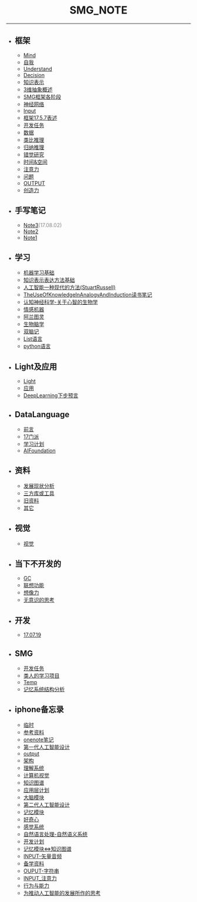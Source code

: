 #  <center>SMG_NOTE</center>
***
	
- ## 框架

	* [Mind](框架/Mind.md)
	* [自我](框架/自我.md)
	* [Understand](框架/Understand.md)
	* [Decision](框架/Decision.md)
	* [知识表示](框架/知识表示.md)
	* [3维抽象概述](框架/3维抽象概述.md)
	* [SMG框架各阶段](框架/SMG框架各阶段.md)
	* [神经网络](框架/神经网络.md)
	* [Input](框架/Input.md)
	* [框架17.5.7表述](框架/框架17.5.7表述.md)
	* [开发任务](框架/开发任务.md)
	* [数据](框架/数据.md)
	* [类比推理](框架/类比推理.md)
	* [归纳推理](框架/归纳推理.md)
	* [错觉研究](框架/错觉研究.md)
	* [时间&空间](框架/时间&空间.md)
	* [注意力](框架/注意力.md)
	* [问题](框架/问题.md)
	* [OUTPUT](框架/OUTPUT.md)
	* [创造力](框架/创造力.md)

- ## 手写笔记

	* [Note3](手写笔记/Note3.md)<font color="#888888">(17.08.02)</font>
	* [Note2](手写笔记/Note2.md)
	* [Note1](手写笔记/Note1.md)

- ## 学习

	* [机器学习基础](学习/机器学习基础.md)
	* [知识表示表达方法基础](学习/知识表示表达方法基础.md)
	* [人工智能一种现代的方法(StuartRussell)](学习/人工智能一种现代的方法(StuartRussell).md)
	* [TheUseOfKnowledgeInAnalogyAndInduction读书笔记](学习/TheUseOfKnowledgeInAnalogyAndInduction读书笔记.md)
	* [认知神经科学-关于心智的生物学](学习/认知神经科学-关于心智的生物学.md)
	* [情感机器](学习/情感机器.md)
	* [阿兰图灵](学习/阿兰图灵.md)
	* [生物脑学](学习/生物脑学.md)
	* [双脑记](学习/双脑记.md)
	* [List语言](学习/List语言.md)
	* [python语言](学习/python语言.md)

- ## Light及应用

	* [Light](Light及应用/Light.md)
	* [应用](Light及应用/应用.md)
	* [DeepLearning下步预言](Light及应用/DeepLearning下步预言.md)

- ## DataLanguage

	* [前言](DataLanguage/前言.md)
	* [17门派](DataLanguage/17门派.md)
	* [学习计划](DataLanguage/学习计划.md)
	* [AIFoundation](DataLanguage/AIFoundation.md)

- ## 资料

	* [发展现状分析](资料/发展现状分析.md)
	* [三方库或工具](资料/三方库或工具.md)
	* [旧资料](资料/旧资料.md)
	* [其它](资料/其它.md)

- ## 视觉

	* [视觉](视觉/视觉.md)

- ## 当下不开发的

	* [GC](当下不开发的/GC.md)
	* [联想功能](当下不开发的/联想功能.md)
	* [想像力](当下不开发的/想像力.md)
	* [无意识的思考](当下不开发的/无意识的思考.md)

- ## 开发

	* [17.07.19](开发/17.07.19.md)

- ## SMG  

	* [开发任务](SMG/开发任务.md) 
	* [类人的学习项目](SMG/类人的学习项目.md)
	* [Temp](SMG/Temp.md)
	* [记忆系统结构分析](SMG/记忆系统结构分析.md)

- ## iphone备忘录

	* [临时](iphone备忘录/临时.md)
	* [参考资料](iphone备忘录/参考资料.md)
	* [onenote笔记](iphone备忘录/onenote笔记.md)
	* [第一代人工智能设计](iphone备忘录/第一代人工智能设计.md)
	* [output](iphone备忘录/output.md)
	* [架构](iphone备忘录/架构.md)
	* [理解系统](iphone备忘录/理解系统.md)
	* [计算机视觉](iphone备忘录/计算机视觉.md)
	* [知识图谱](iphone备忘录/知识图谱.md)
	* [应用层计划](iphone备忘录/应用层计划.md)
	* [大脑模块](iphone备忘录/大脑模块.md)
	* [第二代人工智能设计](iphone备忘录/第二代人工智能设计.md)
	* [记忆模块](iphone备忘录/记忆模块.md)
	* [好奇心](iphone备忘录/好奇心.md)
	* [感觉系统](iphone备忘录/感觉系统.md)
	* [自然语言处理-自然语义系统](iphone备忘录/自然语言处理-自然语义系统.md)
	* [开发计划](iphone备忘录/开发计划.md)
	* [记忆模块<=>知识图谱](iphone备忘录/记忆模块<=>知识图谱.md)
	* [INPUT-矢量音频](iphone备忘录/INPUT-矢量音频.md)
	* [备学资料](iphone备忘录/备学资料.md)
	* [OUPUT-字符串](iphone备忘录/OUPUT-字符串.md)
	* [INPUT_注意力](iphone备忘录/INPUT_注意力.md)
	* [行为与能力](iphone备忘录/行为与能力.md)
	* [为推动人工智能的发展所作的思考](iphone备忘录/为推动人工智能的发展所作的思考.md)